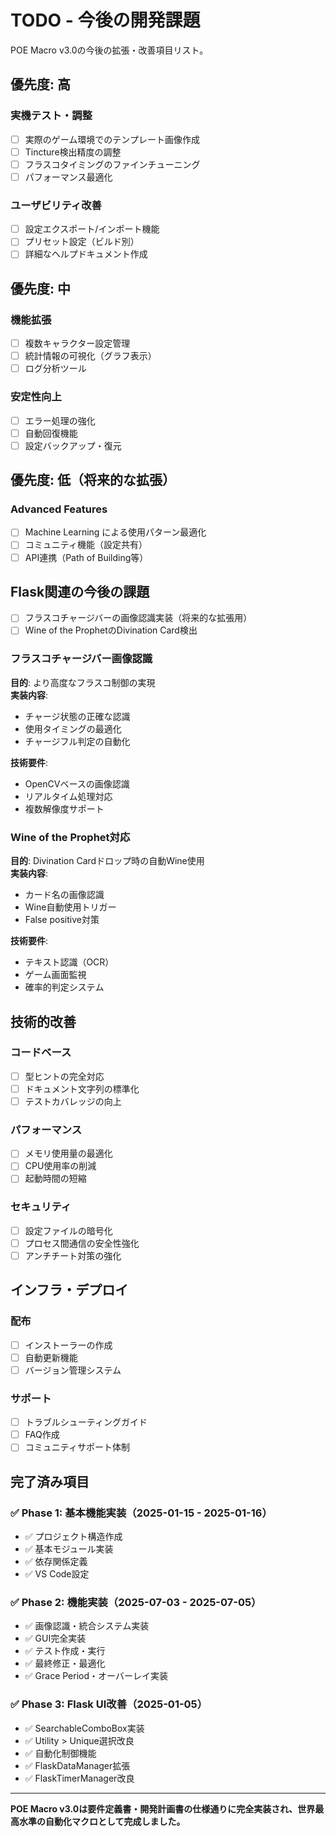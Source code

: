 # TODO - 今後の開発課題

POE Macro v3.0の今後の拡張・改善項目リスト。

## 優先度: 高

### 実機テスト・調整
- [ ] 実際のゲーム環境でのテンプレート画像作成
- [ ] Tincture検出精度の調整
- [ ] フラスコタイミングのファインチューニング
- [ ] パフォーマンス最適化

### ユーザビリティ改善
- [ ] 設定エクスポート/インポート機能
- [ ] プリセット設定（ビルド別）
- [ ] 詳細なヘルプドキュメント作成

## 優先度: 中

### 機能拡張
- [ ] 複数キャラクター設定管理
- [ ] 統計情報の可視化（グラフ表示）
- [ ] ログ分析ツール

### 安定性向上
- [ ] エラー処理の強化
- [ ] 自動回復機能
- [ ] 設定バックアップ・復元

## 優先度: 低（将来的な拡張）

### Advanced Features
- [ ] Machine Learning による使用パターン最適化
- [ ] コミュニティ機能（設定共有）
- [ ] API連携（Path of Building等）

## Flask関連の今後の課題
- [ ] フラスコチャージバーの画像認識実装（将来的な拡張用）
- [ ] Wine of the ProphetのDivination Card検出

### フラスコチャージバー画像認識
**目的**: より高度なフラスコ制御の実現  
**実装内容**:
- チャージ状態の正確な認識
- 使用タイミングの最適化
- チャージフル判定の自動化

**技術要件**:
- OpenCVベースの画像認識
- リアルタイム処理対応
- 複数解像度サポート

### Wine of the Prophet対応
**目的**: Divination Cardドロップ時の自動Wine使用  
**実装内容**:
- カード名の画像認識
- Wine自動使用トリガー
- False positive対策

**技術要件**:
- テキスト認識（OCR）
- ゲーム画面監視
- 確率的判定システム

## 技術的改善

### コードベース
- [ ] 型ヒントの完全対応
- [ ] ドキュメント文字列の標準化
- [ ] テストカバレッジの向上

### パフォーマンス
- [ ] メモリ使用量の最適化
- [ ] CPU使用率の削減
- [ ] 起動時間の短縮

### セキュリティ
- [ ] 設定ファイルの暗号化
- [ ] プロセス間通信の安全性強化
- [ ] アンチチート対策の強化

## インフラ・デプロイ

### 配布
- [ ] インストーラーの作成
- [ ] 自動更新機能
- [ ] バージョン管理システム

### サポート
- [ ] トラブルシューティングガイド
- [ ] FAQ作成
- [ ] コミュニティサポート体制

## 完了済み項目

### ✅ Phase 1: 基本機能実装（2025-01-15 - 2025-01-16）
- ✅ プロジェクト構造作成
- ✅ 基本モジュール実装
- ✅ 依存関係定義
- ✅ VS Code設定

### ✅ Phase 2: 機能実装（2025-07-03 - 2025-07-05）
- ✅ 画像認識・統合システム実装
- ✅ GUI完全実装
- ✅ テスト作成・実行
- ✅ 最終修正・最適化
- ✅ Grace Period・オーバーレイ実装

### ✅ Phase 3: Flask UI改善（2025-01-05）
- ✅ SearchableComboBox実装
- ✅ Utility > Unique選択改良
- ✅ 自動化制御機能
- ✅ FlaskDataManager拡張
- ✅ FlaskTimerManager改良

---

**POE Macro v3.0は要件定義書・開発計画書の仕様通りに完全実装され、世界最高水準の自動化マクロとして完成しました。**